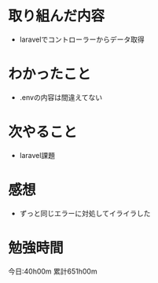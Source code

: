 # 取り組んだ内容
* laravelでコントローラーからデータ取得

# わかったこと
* .envの内容は間違えてない

# 次やること
* laravel課題

# 感想
* ずっと同じエラーに対処してイライラした

# 勉強時間
今日:40h00m
累計651h00m
